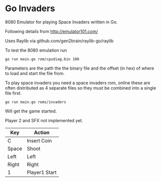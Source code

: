 # Go Invaders

8080 Emulator for playing Space Invaders written in Go.

Following details from http://emulator101.com/

Uses Raylib via github.com/gen2brain/raylib-go/raylib


To test the 8080 emulation run

`go run main.go rom/cpudiag.bin 100`

Parameters are the path the the binary file and the offset (in hex) of where to load and start the file from.

To play space invaders you need a space invaders rom, online these are often distributed as 4 separate files so
they must be combined into a single file first.

`go run main.go roms/invaders`

Will get the game started.

Player 2 and SFX not implemented yet.


| Key    |   Action      |
| ------ | ------------- |
|  C     | Insert Coin   |
|  Space | Shoot         |
| Left   | Left          |
| Right  | Right         |
| 1      | Player1 Start | 

